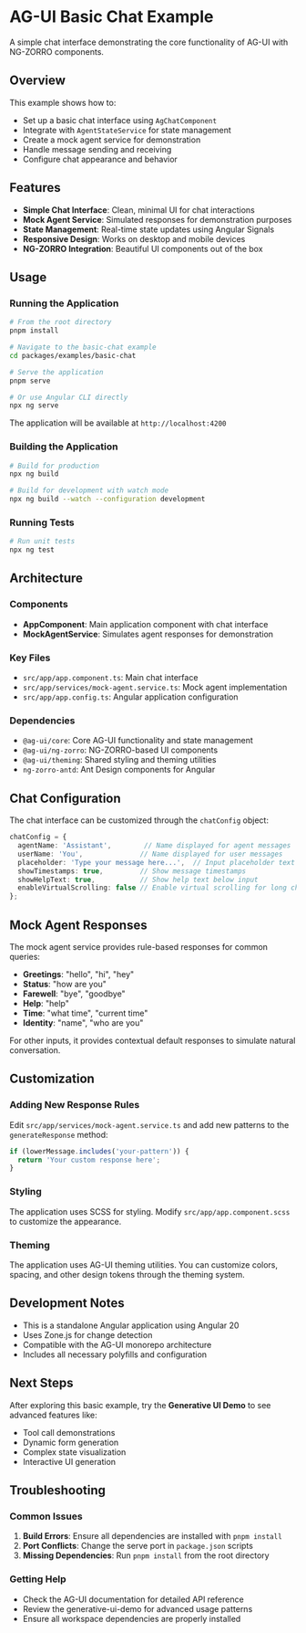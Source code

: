 # AG-UI Basic Chat Example

A simple chat interface demonstrating the core functionality of AG-UI with NG-ZORRO components.

## Overview

This example shows how to:

- Set up a basic chat interface using `AgChatComponent`
- Integrate with `AgentStateService` for state management
- Create a mock agent service for demonstration
- Handle message sending and receiving
- Configure chat appearance and behavior

## Features

- **Simple Chat Interface**: Clean, minimal UI for chat interactions
- **Mock Agent Service**: Simulated responses for demonstration purposes
- **State Management**: Real-time state updates using Angular Signals
- **Responsive Design**: Works on desktop and mobile devices
- **NG-ZORRO Integration**: Beautiful UI components out of the box

## Usage

### Running the Application

```bash
# From the root directory
pnpm install

# Navigate to the basic-chat example
cd packages/examples/basic-chat

# Serve the application
pnpm serve

# Or use Angular CLI directly
npx ng serve
```

The application will be available at `http://localhost:4200`

### Building the Application

```bash
# Build for production
npx ng build

# Build for development with watch mode
npx ng build --watch --configuration development
```

### Running Tests

```bash
# Run unit tests
npx ng test
```

## Architecture

### Components

- **AppComponent**: Main application component with chat interface
- **MockAgentService**: Simulates agent responses for demonstration

### Key Files

- `src/app/app.component.ts`: Main chat interface
- `src/app/services/mock-agent.service.ts`: Mock agent implementation
- `src/app/app.config.ts`: Angular application configuration

### Dependencies

- `@ag-ui/core`: Core AG-UI functionality and state management
- `@ag-ui/ng-zorro`: NG-ZORRO-based UI components
- `@ag-ui/theming`: Shared styling and theming utilities
- `ng-zorro-antd`: Ant Design components for Angular

## Chat Configuration

The chat interface can be customized through the `chatConfig` object:

```typescript
chatConfig = {
  agentName: 'Assistant',        // Name displayed for agent messages
  userName: 'You',              // Name displayed for user messages
  placeholder: 'Type your message here...',  // Input placeholder text
  showTimestamps: true,         // Show message timestamps
  showHelpText: true,           // Show help text below input
  enableVirtualScrolling: false // Enable virtual scrolling for long chats
};
```

## Mock Agent Responses

The mock agent service provides rule-based responses for common queries:

- **Greetings**: "hello", "hi", "hey"
- **Status**: "how are you"
- **Farewell**: "bye", "goodbye"
- **Help**: "help"
- **Time**: "what time", "current time"
- **Identity**: "name", "who are you"

For other inputs, it provides contextual default responses to simulate natural conversation.

## Customization

### Adding New Response Rules

Edit `src/app/services/mock-agent.service.ts` and add new patterns to the `generateResponse` method:

```typescript
if (lowerMessage.includes('your-pattern')) {
  return 'Your custom response here';
}
```

### Styling

The application uses SCSS for styling. Modify `src/app/app.component.scss` to customize the appearance.

### Theming

The application uses AG-UI theming utilities. You can customize colors, spacing, and other design tokens through the theming system.

## Development Notes

- This is a standalone Angular application using Angular 20
- Uses Zone.js for change detection
- Compatible with the AG-UI monorepo architecture
- Includes all necessary polyfills and configuration

## Next Steps

After exploring this basic example, try the **Generative UI Demo** to see advanced features like:

- Tool call demonstrations
- Dynamic form generation
- Complex state visualization
- Interactive UI generation

## Troubleshooting

### Common Issues

1. **Build Errors**: Ensure all dependencies are installed with `pnpm install`
2. **Port Conflicts**: Change the serve port in `package.json` scripts
3. **Missing Dependencies**: Run `pnpm install` from the root directory

### Getting Help

- Check the AG-UI documentation for detailed API reference
- Review the generative-ui-demo for advanced usage patterns
- Ensure all workspace dependencies are properly installed
